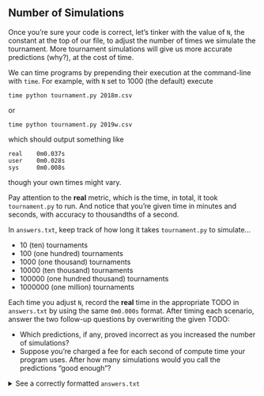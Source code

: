 
Number of Simulations
---------------------

Once you’re sure your code is correct, let’s tinker with the value of `N`, the constant at the top of our file, to adjust the number of times we simulate the tournament. More tournament simulations will give us more accurate predictions (why?), at the cost of time.

We can time programs by prepending their execution at the command-line with `time`. For example, with `N` set to 1000 (the default) execute

    time python tournament.py 2018m.csv
    

or

    time python tournament.py 2019w.csv
    

which should output something like

    real    0m0.037s
    user    0m0.028s
    sys     0m0.008s
    

though your own times might vary.

Pay attention to the **real** metric, which is the time, in total, it took `tournament.py` to run. And notice that you’re given time in minutes and seconds, with accuracy to thousandths of a second.

In `answers.txt`, keep track of how long it takes `tournament.py` to simulate…

*   10 (ten) tournaments
*   100 (one hundred) tournaments
*   1000 (one thousand) tournaments
*   10000 (ten thousand) tournaments
*   100000 (one hundred thousand) tournaments
*   1000000 (one million) tournaments

Each time you adjust `N`, record the **real** time in the appropriate TODO in `answers.txt` by using the same `0m0.000s` format. After timing each scenario, answer the two follow-up questions by overwriting the given TODO:

*   Which predictions, if any, proved incorrect as you increased the number of simulations?
*   Suppose you’re charged a fee for each second of compute time your program uses. After how many simulations would you call the predictions “good enough”?


<details><summary>See a correctly formatted <code>answers.txt</code></summary><div class="language-plaintext highlighter-rouge"><div class="highlight"><pre class="highlight"><code>Times:

10 simulations: 0m0.028s
100 simulations: 0m0.030s
1000 simulations: 0m0.041s
10000 simulations: 0m0.139s
100000 simulations: 0m1.031s
1000000 simulations: 0m11.961s

Questions:

Which predictions, if any, proved incorrect as you increased the number of simulations?:

With a small number of simulations...

Suppose you're charged a fee for each second of compute time your program uses.
After how many simulations would you call the predictions "good enough"?:

It seems like the predictions stabilized after about...

</code></pre></div></div></details>